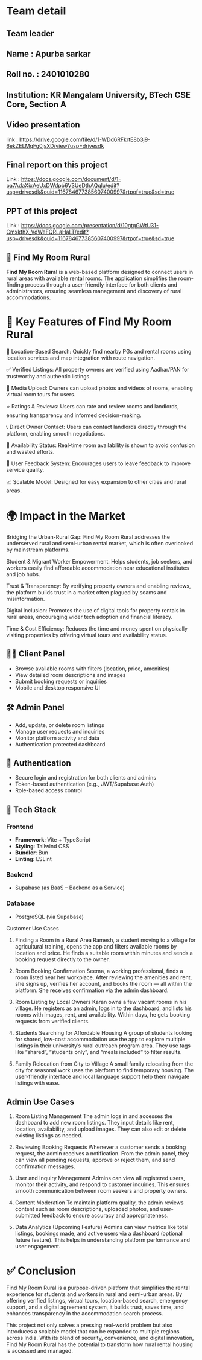 # Team detail
## Team leader
## Name : Apurba sarkar 
## Roll no. : 2401010280 
## Institution: KR Mangalam University, BTech CSE Core, Section A

## Video presentation 
link : https://drive.google.com/file/d/1-WDd6RFkrtE8b3j9-6ekZELMqFg0jsXD/view?usp=drivesdk

## Final report on this project 
Link : https://docs.google.com/document/d/1-pa7AdaXixAeUxDWdpb6V3UeDthAQqlu/edit?usp=drivesdk&ouid=116784677385607400997&rtpof=true&sd=true

## PPT of this project 
Link : https://docs.google.com/presentation/d/10gtqGWtU31-CmxkthX_VdWeFQRLaHaLT/edit?usp=drivesdk&ouid=116784677385607400997&rtpof=true&sd=true

## 🏡 Find My Room Rural
**Find My Room Rural** is a web-based platform designed to connect users in rural areas with available rental rooms. The application simplifies the room-finding process through a user-friendly interface for both clients and administrators, ensuring seamless management and discovery of rural accommodations.


# 🔑 Key Features of Find My Room Rural
🎯 Location-Based Search: Quickly find nearby PGs and rental rooms using location services and map integration with route navigation.

✅ Verified Listings: All property owners are verified using Aadhar/PAN for trustworthy and authentic listings.

📸 Media Upload: Owners can upload photos and videos of rooms, enabling virtual room tours for users.

⭐ Ratings & Reviews: Users can rate and review rooms and landlords, ensuring transparency and informed decision-making.

📞 Direct Owner Contact: Users can contact landlords directly through the platform, enabling smooth negotiations.

📍 Availability Status: Real-time room availability is shown to avoid confusion and wasted efforts.

💬 User Feedback System: Encourages users to leave feedback to improve service quality.

📈 Scalable Model: Designed for easy expansion to other cities and rural areas.


# 🌍 Impact in the Market
Bridging the Urban-Rural Gap: Find My Room Rural addresses the underserved rural and semi-urban rental market, which is often overlooked by mainstream platforms.

Student & Migrant Worker Empowerment: Helps students, job seekers, and workers easily find affordable accommodation near educational institutes and job hubs.

Trust & Transparency: By verifying property owners and enabling reviews, the platform builds trust in a market often plagued by scams and misinformation.

Digital Inclusion: Promotes the use of digital tools for property rentals in rural areas, encouraging wider tech adoption and financial literacy.

Time & Cost Efficiency: Reduces the time and money spent on physically visiting properties by offering virtual tours and availability status.


## 🧑‍💼 Client Panel

- Browse available rooms with filters (location, price, amenities)
- View detailed room descriptions and images
- Submit booking requests or inquiries
- Mobile and desktop responsive UI

## 🛠️ Admin Panel

- Add, update, or delete room listings
- Manage user requests and inquiries
- Monitor platform activity and data
- Authentication protected dashboard

## 🔐 Authentication

- Secure login and registration for both clients and admins
- Token-based authentication (e.g., JWT/Supabase Auth)
- Role-based access control

## 🧰 Tech Stack

### Frontend
- **Framework**: Vite + TypeScript
- **Styling**: Tailwind CSS
- **Bundler**: Bun
- **Linting**: ESLint

### Backend
- Supabase (as BaaS – Backend as a Service)

### Database
- PostgreSQL (via Supabase)

Customer Use Cases
1. Finding a Room in a Rural Area
Ramesh, a student moving to a village for agricultural training, opens the app and filters available rooms by location and price. He finds a suitable room within minutes and sends a booking request directly to the owner.

2. Room Booking Confirmation
Seema, a working professional, finds a room listed near her workplace. After reviewing the amenities and rent, she signs up, verifies her account, and books the room — all within the platform. She receives confirmation via the admin dashboard.

3. Room Listing by Local Owners
Karan owns a few vacant rooms in his village. He registers as an admin, logs in to the dashboard, and lists his rooms with images, rent, and availability. Within days, he gets booking requests from verified clients.

4. Students Searching for Affordable Housing
A group of students looking for shared, low-cost accommodation use the app to explore multiple listings in their university’s rural outreach program area. They use tags like “shared”, “students only”, and “meals included” to filter results.

5. Family Relocation from City to Village
A small family relocating from the city for seasonal work uses the platform to find temporary housing. The user-friendly interface and local language support help them navigate listings with ease.

## Admin Use Cases
1. Room Listing Management
The admin logs in and accesses the dashboard to add new room listings. They input details like rent, location, availability, and upload images. They can also edit or delete existing listings as needed.

2. Reviewing Booking Requests
Whenever a customer sends a booking request, the admin receives a notification. From the admin panel, they can view all pending requests, approve or reject them, and send confirmation messages.

3. User and Inquiry Management
Admins can view all registered users, monitor their activity, and respond to customer inquiries. This ensures smooth communication between room seekers and property owners.

4. Content Moderation
To maintain platform quality, the admin reviews content such as room descriptions, uploaded photos, and user-submitted feedback to ensure accuracy and appropriateness.

5. Data Analytics (Upcoming Feature)
Admins can view metrics like total listings, bookings made, and active users via a dashboard (optional future feature). This helps in understanding platform performance and user engagement.

# ✅ Conclusion
Find My Room Rural is a purpose-driven platform that simplifies the rental experience for students and workers in rural and semi-urban areas. By offering verified listings, virtual tours, location-based search, emergency support, and a digital agreement system, it builds trust, saves time, and enhances transparency in the accommodation search process.

This project not only solves a pressing real-world problem but also introduces a scalable model that can be expanded to multiple regions across India. With its blend of security, convenience, and digital innovation, Find My Room Rural has the potential to transform how rural rental housing is accessed and managed.




